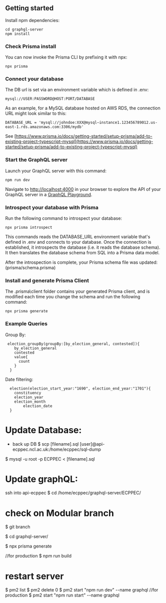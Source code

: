 ## Getting started

Install npm dependencies:

```
cd graphgl-server
npm install
```


### Check Prisma install

You can now invoke the Prisma CLI by prefixing it with npx:

```
npx prisma
```

### Connect your database

The DB url is set via an environment variable which is defined in .env:  

```
mysql://USER:PASSWORD@HOST:PORT/DATABASE
```
As an example, for a MySQL database hosted on AWS RDS, the connection URL might look similar to this:

```
DATABASE_URL = 'mysql://johndoe:XXX@mysql–instance1.123456789012.us-east-1.rds.amazonaws.com:3306/mydb'
```

See [https://www.prisma.io/docs/getting-started/setup-prisma/add-to-existing-project-typescript-mysql](https://www.prisma.io/docs/getting-started/setup-prisma/add-to-existing-project-typescript-mysql)

### Start the GraphQL server

Launch your GraphQL server with this command:

```
npm run dev
```

Navigate to [http://localhost:4000](http://localhost:4000) in your browser to explore the API of your GraphQL server in a [GraphQL Playground](https://github.com/prisma/graphql-playground).


### Introspect your database with Prisma

Run the following command to introspect your database:

```
npx prisma introspect
```

This commands reads the DATABASE_URL environment variable that's defined in .env and connects to your database. Once the connection is established, it introspects the database (i.e. it reads the database schema). It then translates the database schema from SQL into a Prisma data model.  

After the introspection is complete, your Prisma schema file was updated: (prisma/schema.prisma)


### Install and generate Prisma Client

The .prisma\client folder contains your generated Prisma client, and is modified each time you change the schema and run the following command:

```
npx prisma generate
```


### Example Queries

Group By:
```
 election_groupBy(groupBy:[by_election_general, contested]){
    by_election_general
    contested
    value{
      count
    }
  }
```

Date filtering:
```
  election(election_start_year:"1690", election_end_year:"1701"){
    constituency
    election_year
    election_month
		election_date
  }
```


# Update Database:

- back up DB
$ scp [filename].sql [user]@api-ecppec.ncl.ac.uk:/home/ecppec/sql-dump

$ mysql -u root -p ECPPEC < [filename].sql 


# Update graphQL:
ssh into api-ecppec
$ cd /home/ecppec/graphql-server/ECPPEC/

# check on Modular branch
$ git branch 

$ cd graphql-server/

$ npx prisma generate

//for production 
$ npm run build

# restart server
$ pm2 list
$ pm2 delete 0
$ pm2 start "npm run dev" --name graphql
//for production 
$ pm2 start "npm run start"  --name graphql